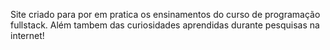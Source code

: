 Site criado para por em pratica os ensinamentos do curso de programação fullstack.
Além tambem das curiosidades aprendidas durante pesquisas na internet!
